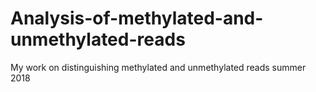 # Analysis-of-methylated-and-unmethylated-reads
My work on distinguishing methylated and unmethylated reads summer 2018
